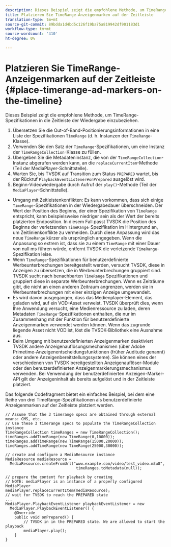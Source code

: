 ```yaml
---
description: Dieses Beispiel zeigt die empfohlene Methode, um TimeRange-Spezifikationen in die Zeitleiste der Wiedergabe einzubeziehen.
title: Platzieren Sie TimeRange-Anzeigenmarken auf der Zeitleiste
translation-type: tm+mt
source-git-commit: 89bdda1d4bd5c126f19ba75a819942df901183d1
workflow-type: tm+mt
source-wordcount: '410'
ht-degree: 0%

---
```



# Platzieren Sie TimeRange-Anzeigenmarken auf der Zeitleiste {#place-timerange-ad-markers-on-the-timeline}

Dieses Beispiel zeigt die empfohlene Methode, um TimeRange-Spezifikationen in die Zeitleiste der Wiedergabe einzubeziehen.

1. Übersetzen Sie die Out-of-Band-Positionierungsinformationen in eine Liste der Spezifikationen `TimeRange` (d. h. Instanzen der `TimeRange`-Klasse).
1. Verwenden Sie den Satz der `TimeRange`-Spezifikationen, um eine Instanz der `TimeRangeCollection`-Klasse zu füllen.
1. Übergeben Sie die Metadateninstanz, die von der `TimeRangeCollection`-Instanz abgerufen werden kann, an die `replaceCurrentItem`-Methode (Teil der MediaPlayer-Schnittstelle).
1. Warten Sie, bis TVSDK auf Transition zum Status `PREPARED` wartet, bis der Rückruf `PlaybackEventListener#onPrepared` ausgelöst wird.
1. Beginn-Videowiedergabe durch Aufruf der `play()`-Methode (Teil der `MediaPlayer`-Schnittstelle).

* Umgang mit Zeitleistenkonflikten: Es kann vorkommen, dass sich einige `TimeRange`-Spezifikationen in der Wiedergabedauer überschneiden. Der Wert der Position des Beginns, der einer Spezifikation von `TimeRange` entspricht, kann beispielsweise niedriger sein als der Wert der bereits platzierten Endposition. In diesem Fall passt TVSDK die Position des Beginns der verletzenden `TimeRange`-Spezifikation im Hintergrund an, um Zeitlinienkonflikte zu vermeiden. Durch diese Anpassung wird das neue `TimeRange` kürzer als ursprünglich angegeben. Wenn die Anpassung so extrem ist, dass sie zu einem `TimeRange` mit einer Dauer von null ms führen würde, entfernt TVSDK die verletzende `TimeRange`-Spezifikation leise.
* Wenn `TimeRange`-Spezifikationen für benutzerdefinierte Werbeunterbrechungen bereitgestellt werden, versucht TVSDK, diese in Anzeigen zu übersetzen, die in Werbeunterbrechungen gruppiert sind. TVSDK sucht nach benachbarten `TimeRange` Spezifikationen und gruppiert diese in separate Werbeunterbrechungen. Wenn es Zeiträume gibt, die nicht an einen anderen Zeitraum angrenzen, werden sie in Werbeunterbrechungen mit einer einzigen Anzeige umgewandelt.
* Es wird davon ausgegangen, dass das Medienplayer-Element, das geladen wird, auf ein VOD-Asset verweist. TVSDK überprüft dies, wenn Ihre Anwendung versucht, eine Medienressource zu laden, deren Metadaten `TimeRange`-Spezifikationen enthalten, die nur im Zusammenhang mit der Funktion für benutzerdefinierte Anzeigenmarken verwendet werden können. Wenn das zugrunde liegende Asset nicht VOD ist, löst die TVSDK-Bibliothek eine Ausnahme aus.
* Beim Umgang mit benutzerdefinierten Anzeigenmarken deaktiviert TVSDK andere Anzeigenauflösungsmechanismen (über Adobe Primetime-Anzeigenentscheidungsfunktionen (früher Auditude genannt) oder andere Anzeigenbereitstellungssysteme). Sie können eines der verschiedenen von TVSDK bereitgestellten Anzeigenauflöser-Module oder den benutzerdefinierten Anzeigenmarkierungsmechanismus verwenden. Bei Verwendung der benutzerdefinierten Anzeigen-Marker-API gilt der Anzeigeninhalt als bereits aufgelöst und in der Zeitleiste platziert.

Das folgende Codefragment bietet ein einfaches Beispiel, bei dem eine Reihe von drei TimeRange-Spezifikationen als benutzerdefinierte Anzeigenmarken auf der Zeitleiste platziert werden.

```java>
// Assume that the 3 timerange specs are obtained through external means: CMS, etc. 
// Use these 3 timerange specs to populate the TimeRangeCollection instance 
TimeRangeCollection timeRanges = new TimeRangeCollection();  
timeRanges.addTimeRange(new TimeRange(0,10000)); 
timeRanges.addTimeRange(new TimeRange(15000,20000)); 
timeRanges.addTimeRange(new TimeRange(25000,30000)); 
 
// create and configure a MediaResource instance 
MediaResource mediaResource =  
  MediaResource.createFromUrl("www.example.com/video/test_video.m3u8",  
                               timeRanges.toMetadata(null)); 
 
// prepare the content for playback by creating 
// NOTE: mediaPlayer is an instance of a properly configured MediaPlayer  
mediaPlayer.replaceCurrentItem(mediaResource); 
// wait for TVSDK to reach the PREPARED state 
... 
MediaPlayer.PlaybackEventListener playbackEventListener = new 
  MediaPlayer.PlaybackEventListener() { 
    @Override 
    public void onPrepared() { 
        // TVSDK in in the PREPARED state. We are allowed to start the playback  
        mediaPlayer.play(); 
    } 
} 
```
